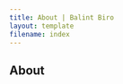 ```yaml
---
title: About | Balint Biro
layout: template
filename: index
--- 
```


<h2 class="main-title">About</h2>

